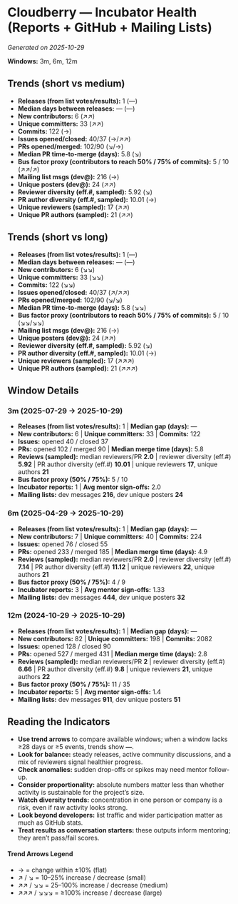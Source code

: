 # Cloudberry — Incubator Health (Reports + GitHub + Mailing Lists)
_Generated on 2025-10-29_

**Windows:** 3m, 6m, 12m

## Trends (short vs medium)

- **Releases (from list votes/results):** 1 (—)
- **Median days between releases:** — (—)
- **New contributors:** 6 (↗↗)
- **Unique committers:** 33 (↗↗)
- **Commits:** 122 (→)
- **Issues opened/closed:** 40/37 (→/↗↗)
- **PRs opened/merged:** 102/90 (↘/→)
- **Median PR time-to-merge (days):** 5.8 (↘)
- **Bus factor proxy (contributors to reach 50% / 75% of commits):** 5 / 10 (↗↗/↗)
- **Mailing list msgs (dev@):** 216 (→)
- **Unique posters (dev@):** 24 (↗↗)
- **Reviewer diversity (eff.#, sampled):** 5.92 (↘)
- **PR author diversity (eff.#, sampled):** 10.01 (→)
- **Unique reviewers (sampled):** 17 (↗↗)
- **Unique PR authors (sampled):** 21 (↗↗)

## Trends (short vs long)

- **Releases (from list votes/results):** 1 (—)
- **Median days between releases:** — (—)
- **New contributors:** 6 (↘↘)
- **Unique committers:** 33 (↘↘)
- **Commits:** 122 (↘↘)
- **Issues opened/closed:** 40/37 (↗/↗↗)
- **PRs opened/merged:** 102/90 (↘/↘)
- **Median PR time-to-merge (days):** 5.8 (↘↘)
- **Bus factor proxy (contributors to reach 50% / 75% of commits):** 5 / 10 (↘↘/↘↘)
- **Mailing list msgs (dev@):** 216 (→)
- **Unique posters (dev@):** 24 (↗↗)
- **Reviewer diversity (eff.#, sampled):** 5.92 (↘)
- **PR author diversity (eff.#, sampled):** 10.01 (→)
- **Unique reviewers (sampled):** 17 (↗↗↗)
- **Unique PR authors (sampled):** 21 (↗↗↗)

## Window Details
### 3m  (2025-07-29 → 2025-10-29)
- **Releases (from list votes/results):** 1  |  **Median gap (days):** —
- **New contributors:** 6  |  **Unique committers:** 33  |  **Commits:** 122
- **Issues:** opened 40 / closed 37
- **PRs:** opened 102 / merged 90  |  **Median merge time (days):** 5.8
- **Reviews (sampled):** median reviewers/PR **2.0**  |  reviewer diversity (eff.#) **5.92**  |  PR author diversity (eff.#) **10.01**  |  unique reviewers **17**, unique authors **21**
- **Bus factor proxy (50% / 75%):** 5 / 10
- **Incubator reports:** 1  |  **Avg mentor sign-offs:** 2.0
- **Mailing lists:** dev messages **216**, dev unique posters **24**

### 6m  (2025-04-29 → 2025-10-29)
- **Releases (from list votes/results):** 1  |  **Median gap (days):** —
- **New contributors:** 7  |  **Unique committers:** 40  |  **Commits:** 224
- **Issues:** opened 76 / closed 55
- **PRs:** opened 233 / merged 185  |  **Median merge time (days):** 4.9
- **Reviews (sampled):** median reviewers/PR **2.0**  |  reviewer diversity (eff.#) **7.14**  |  PR author diversity (eff.#) **11.12**  |  unique reviewers **22**, unique authors **21**
- **Bus factor proxy (50% / 75%):** 4 / 9
- **Incubator reports:** 3  |  **Avg mentor sign-offs:** 1.33
- **Mailing lists:** dev messages **444**, dev unique posters **32**

### 12m  (2024-10-29 → 2025-10-29)
- **Releases (from list votes/results):** 1  |  **Median gap (days):** —
- **New contributors:** 82  |  **Unique committers:** 198  |  **Commits:** 2082
- **Issues:** opened 128 / closed 90
- **PRs:** opened 527 / merged 431  |  **Median merge time (days):** 2.8
- **Reviews (sampled):** median reviewers/PR **2**  |  reviewer diversity (eff.#) **6.66**  |  PR author diversity (eff.#) **9.8**  |  unique reviewers **21**, unique authors **22**
- **Bus factor proxy (50% / 75%):** 11 / 35
- **Incubator reports:** 5  |  **Avg mentor sign-offs:** 1.4
- **Mailing lists:** dev messages **911**, dev unique posters **51**

## Reading the Indicators
- **Use trend arrows** to compare available windows; when a window lacks ≥28 days or ≥5 events, trends show **—**.
- **Look for balance:** steady releases, active community discussions, and a mix of reviewers signal healthier progress.
- **Check anomalies:** sudden drop-offs or spikes may need mentor follow-up.
- **Consider proportionality:** absolute numbers matter less than whether activity is sustainable for the project’s size.
- **Watch diversity trends:** concentration in one person or company is a risk, even if raw activity looks strong.
- **Look beyond developers:** list traffic and wider participation matter as much as GitHub stats.
- **Treat results as conversation starters:** these outputs inform mentoring; they aren’t pass/fail scores.

#### Trend Arrows Legend
- →  = change within ±10% (flat)
- ↗ / ↘ = 10–25% increase / decrease (small)
- ↗↗ / ↘↘ = 25–100% increase / decrease (medium)
- ↗↗↗ / ↘↘↘ = ≥100% increase / decrease (large)
